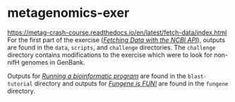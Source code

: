 # metagenomics-exer
https://metag-crash-course.readthedocs.io/en/latest/fetch-data/index.html  
For the first part of the exercise ([*Fetching Data with the NCBI API*](https://metag-crash-course.readthedocs.io/en/latest/fetch-data/index.html)), outputs are found in the `data`, `scripts`, and `challenge` directories. The `challenge` directory contains modifications to the exercise which were to look for non-nifH genomes in GenBank.  

Outputs for [*Running a bioinformatic program*](https://metag-crash-course.readthedocs.io/en/latest/blast/index.html) are found in the `blast-tutorial` directory and outputs for [*Fungene is FUN!*](https://metag-crash-course.readthedocs.io/en/latest/blast-fungene/index.html) are found in the `fungene` directory.
